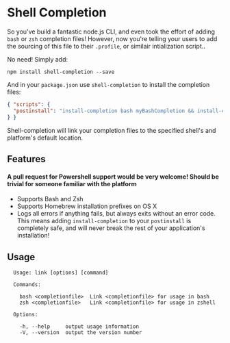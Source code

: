# Shell Completion

So you've build a fantastic node.js CLI, and even took the effort of adding `bash` or `zsh` completion files! However, now you're telling your users to add the sourcing of this file to their `.profile`, or similair intialization script..

No need! Simply add:

```shell
npm install shell-completion --save
```

And in your `package.json` use `shell-completion` to install the completion files:

```json
{ "scripts": {
  "postinstall": "install-completion bash myBashCompletion && install-completion zsh myZshCompletion"
} }
```


Shell-completion will link your completion files to the specified shell's and platform's default location.

## Features

#### A pull request for Powershell support would be **very** welcome! Should be trivial for someone familiar with the platform

* Supports Bash and Zsh
* Supports Homebrew installation prefixes on OS X
* Logs all errors if anything fails, but always exits without an error code. This means adding `install-completion` to your `postinstall` is completely safe, and will never break the rest of your application's installation!

## Usage

```
  Usage: link [options] [command]

  Commands:

    bash <completionfile>  Link <completionfile> for usage in bash
    zsh <completionfile>   Link <completionfile> for usage in zshell

  Options:

    -h, --help     output usage information
    -V, --version  output the version number
```
